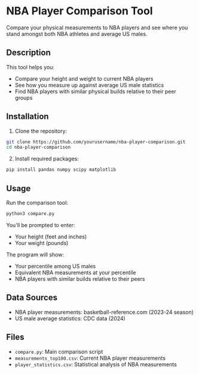 # NBA Player Comparison Tool

Compare your physical measurements to NBA players and see where you stand amongst both NBA athletes and average US males.

## Description

This tool helps you:

- Compare your height and weight to current NBA players
- See how you measure up against average US male statistics
- Find NBA players with similar physical builds relative to their peer groups

## Installation

1. Clone the repository:

```bash
git clone https://github.com/yourusername/nba-player-comparison.git
cd nba-player-comparison
```

2. Install required packages:

```bash
pip install pandas numpy scipy matplotlib
```

## Usage

Run the comparison tool:

```bash
python3 compare.py
```

You'll be prompted to enter:

- Your height (feet and inches)
- Your weight (pounds)

The program will show:

- Your percentile among US males
- Equivalent NBA measurements at your percentile
- NBA players with similar builds relative to their peers

## Data Sources

- NBA player measurements: basketball-reference.com (2023-24 season)
- US male average statistics: CDC data (2024)

## Files

- `compare.py`: Main comparison script
- `measurements_top100.csv`: Current NBA player measurements
- `player_statistics.csv`: Statistical analysis of NBA measurements
